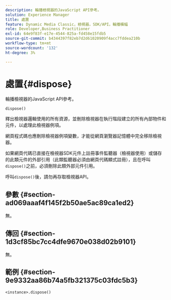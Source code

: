 ```yaml
---
description: 輪播檢視器的JavaScript API參考。
solution: Experience Manager
title: 處置
feature: Dynamic Media Classic，檢視器，SDK/API，輪播橫幅
role: Developer,Business Practitioner
exl-id: 64e9f83f-e17e-4544-825a-fd458e15fdb5
source-git-commit: b4344397f82eb7d2d61020909f4acc7fddea210b
workflow-type: tm+mt
source-wordcount: '132'
ht-degree: 3%

---
```


# 處置{#dispose}

輪播檢視器的JavaScript API參考。

`dispose()`

釋出檢視器邏輯使用的所有資源，並刪除檢視器在執行階段建立的所有內部物件和元件，以處理此檢視器例項。

網頁程式碼也應刪除檢視器例項變數，才能從網頁瀏覽器記憶體中完全移除檢視器。

如果網頁代碼已直接在檢視器SDK元件上註冊事件監聽器（檢視器使用）或儲存的此類元件的外部引用（此類監聽器必須由網頁代碼顯式註冊），且在呼叫`dispose()`之前，必須刪除此類外部元件引用。

呼叫`dispose()`後，請勿再存取檢視器API。

## 參數 {#section-ad069aaaf4f145f2b50ae5ac89ca1ed2}

無。

## 傳回 {#section-1d3cf85bc7cc4dfe9670e038d02b9101}

無。

## 範例 {#section-9e9332aa86b74a5fb321375c03fdc5b3}

```
<instance>.dispose()
```
